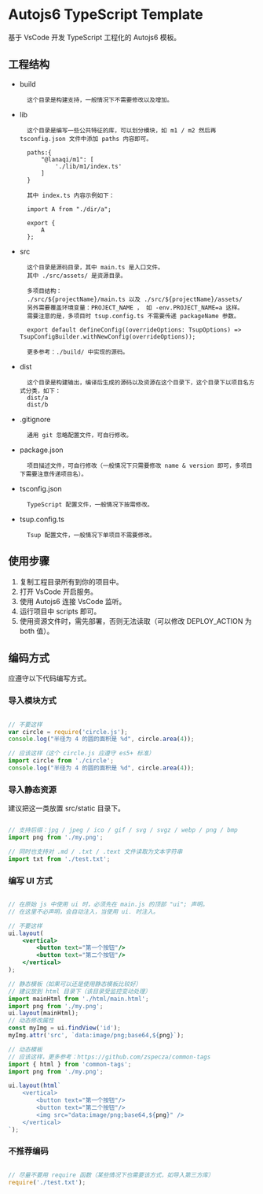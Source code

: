 # Autojs6 TypeScript Template

基于 VsCode 开发 TypeScript 工程化的 Autojs6 模板。

## 工程结构

- build

        这个目录是构建支持，一般情况下不需要修改以及增加。

- lib

        这个目录是编写一些公共特征的库，可以划分模块，如 m1 / m2 然后再 tsconfig.json 文件中添加 paths 内容即可。

        paths:{
            "@lanaqi/m1": [
                './lib/m1/index.ts'
            ]
        }

        其中 index.ts 内容示例如下：

        import A from "./dir/a";

        export {
            A
        };

- src

        这个目录是源码目录，其中 main.ts 是入口文件。
        其中 ./src/assets/ 是资源目录。

        多项目结构：
        ./src/${projectName}/main.ts 以及 ./src/${projectName}/assets/
        另外需要覆盖环境变量：PROJECT_NAME ， 如 -env.PROJECT_NAME=a 这样。
        需要注意的是，多项目时 tsup.config.ts 不需要传递 packageName 参数。

        export default defineConfig((overrideOptions: TsupOptions) => TsupConfigBuilder.withNewConfig(overrideOptions));

        更多参考：./build/ 中实现的源码。

- dist

        这个目录是构建输出，编译后生成的源码以及资源在这个目录下，这个目录下以项目名方式分类，如下：
        dist/a
        dist/b

- .gitignore

        通用 git 忽略配置文件，可自行修改。

- package.json

        项目描述文件，可自行修改（一般情况下只需要修改 name & version 即可，多项目下需要注意传递项目名）。

- tsconfig.json

        TypeScript 配置文件，一般情况下按需修改。

- tsup.config.ts

        Tsup 配置文件，一般情况下单项目不需要修改。

## 使用步骤

1. 复制工程目录所有到你的项目中。
2. 打开 VsCode 开启服务。
3. 使用 Autojs6 连接 VsCode 监听。
4. 运行项目中 scripts 即可。
5. 使用资源文件时，需先部署，否则无法读取（可以修改 DEPLOY_ACTION 为 both 值）。

## 编码方式

应遵守以下代码编写方式。

### 导入模块方式

``` js

// 不要这样
var circle = require('circle.js');
console.log("半径为 4 的圆的面积是 %d", circle.area(4));

// 应该这样（这个 circle.js 应遵守 es5+ 标准）
import circle from './circle';
console.log("半径为 4 的圆的面积是 %d", circle.area(4));

```

### 导入静态资源

建议把这一类放置 src/static 目录下。

``` ts

// 支持后缀：jpg / jpeg / ico / gif / svg / svgz / webp / png / bmp
import png from './my.png';

// 同时也支持对 .md / .txt / .text 文件读取为文本字符串
import txt from './test.txt';

```

### 编写 UI 方式

``` jsx

// 在原始 js 中使用 ui 时，必须先在 main.js 的顶部 "ui"; 声明。
// 在这里不必声明，会自动注入，当使用 ui. 时注入。

// 不要这样
ui.layout(
    <vertical>
        <button text="第一个按钮"/>
        <button text="第二个按钮"/>
    </vertical>
);

// 静态模板（如果可以还是使用静态模板比较好）
// 建议放到 html 目录下（该目录受监控变动处理）
import mainHtml from './html/main.html';
import png from './my.png';
ui.layout(mainHtml);
// 动态修改属性
const myImg = ui.findView('id');
myImg.attr('src', `data:image/png;base64,${png}`);

// 动态模板
// 应该这样，更多参考：https://github.com/zspecza/common-tags
import { html } from 'common-tags';
import png from './my.png';

ui.layout(html`
    <vertical>
        <button text="第一个按钮"/>
        <button text="第二个按钮"/>
        <img src="data:image/png;base64,${png}" />
    </vertical>
`);

```

### 不推荐编码

``` ts

// 尽量不要用 require 函数（某些情况下也需要该方式，如导入第三方库）
require('./test.txt');

```

